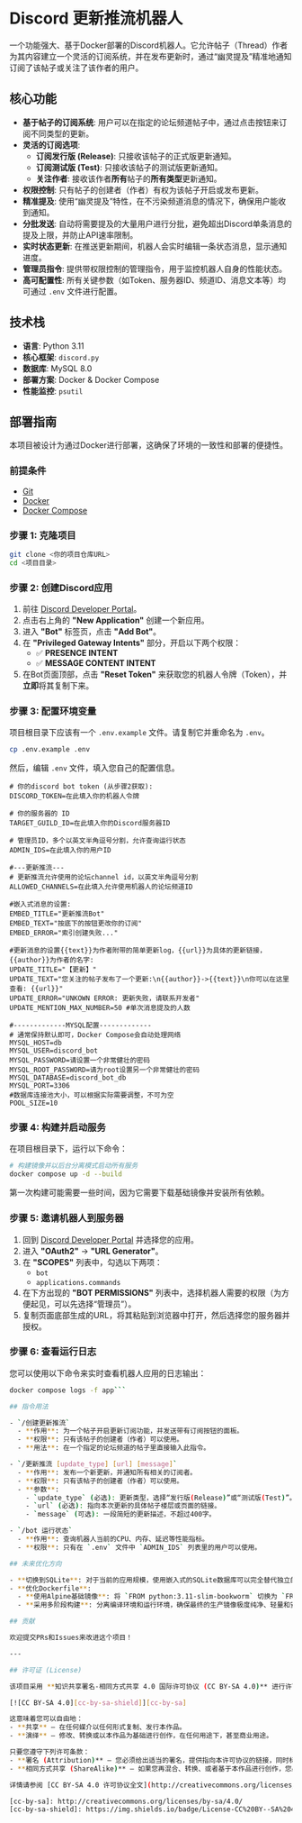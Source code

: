 # Discord 更新推流机器人

一个功能强大、基于Docker部署的Discord机器人。它允许帖子（Thread）作者为其内容建立一个灵活的订阅系统，并在发布更新时，通过“幽灵提及”精准地通知订阅了该帖子或关注了该作者的用户。

## 核心功能

- **基于帖子的订阅系统**: 用户可以在指定的论坛频道帖子中，通过点击按钮来订阅不同类型的更新。
- **灵活的订阅选项**:
  - **订阅发行版 (Release)**: 只接收该帖子的正式版更新通知。
  - **订阅测试版 (Test)**: 只接收该帖子的测试版更新通知。
  - **关注作者**: 接收该作者**所有**帖子的**所有类型**更新通知。
- **权限控制**: 只有帖子的创建者（作者）有权为该帖子开启或发布更新。
- **精准提及**: 使用“幽灵提及”特性，在不污染频道消息的情况下，确保用户能收到通知。
- **分批发送**: 自动将需要提及的大量用户进行分批，避免超出Discord单条消息的提及上限，并防止API速率限制。
- **实时状态更新**: 在推送更新期间，机器人会实时编辑一条状态消息，显示通知进度。
- **管理员指令**: 提供带权限控制的管理指令，用于监控机器人自身的性能状态。
- **高可配置性**: 所有关键参数（如Token、服务器ID、频道ID、消息文本等）均可通过 `.env` 文件进行配置。

## 技术栈

- **语言**: Python 3.11
- **核心框架**: `discord.py`
- **数据库**: MySQL 8.0
- **部署方案**: Docker & Docker Compose
- **性能监控**: `psutil`

## 部署指南

本项目被设计为通过Docker进行部署，这确保了环境的一致性和部署的便捷性。

### 前提条件

- [Git](https://git-scm.com/)
- [Docker](https://www.docker.com/products/docker-desktop/)
- [Docker Compose](https://docs.docker.com/compose/install/)

### 步骤 1: 克隆项目

```bash
git clone <你的项目仓库URL>
cd <项目目录>
```

### 步骤 2: 创建Discord应用

1.  前往 [Discord Developer Portal](https://discord.com/developers/applications)。
2.  点击右上角的 **"New Application"** 创建一个新应用。
3.  进入 **"Bot"** 标签页，点击 **"Add Bot"**。
4.  在 **"Privileged Gateway Intents"** 部分，开启以下两个权限：
    - ✅ **PRESENCE INTENT**
    - ✅ **MESSAGE CONTENT INTENT**
5.  在Bot页面顶部，点击 **"Reset Token"** 来获取您的机器人令牌（Token），并**立即**将其复制下来。

### 步骤 3: 配置环境变量

项目根目录下应该有一个 `.env.example` 文件。请复制它并重命名为 `.env`。

```bash
cp .env.example .env
```

然后，编辑 `.env` 文件，填入您自己的配置信息。

```dotenv
# 你的discord bot token (从步骤2获取):
DISCORD_TOKEN=在此填入你的机器人令牌

# 你的服务器的 ID
TARGET_GUILD_ID=在此填入你的Discord服务器ID

# 管理员ID，多个以英文半角逗号分割，允许查询运行状态
ADMIN_IDS=在此填入你的用户ID

#---更新推流---
# 更新推流允许使用的论坛channel id，以英文半角逗号分割
ALLOWED_CHANNELS=在此填入允许使用机器人的论坛频道ID

#嵌入式消息的设置:
EMBED_TITLE="更新推流Bot"
EMBED_TEXT="按底下的按钮更改你的订阅"
EMBED_ERROR="索引创建失败..."

#更新消息的设置{{text}}为作者附带的简单更新log，{{url}}为具体的更新链接，{{author}}为作者的名字:
UPDATE_TITLE="【更新】"
UPDATE_TEXT="您关注的帖子发布了一个更新:\n{{author}}->{{text}}\n你可以在这里查看: {{url}}"
UPDATE_ERROR="UNKOWN ERROR: 更新失败，请联系开发者"
UPDATE_MENTION_MAX_NUMBER=50 #单次消息提及的人数

#-------------MYSQL配置-------------
# 通常保持默认即可，Docker Compose会自动处理网络
MYSQL_HOST=db
MYSQL_USER=discord_bot
MYSQL_PASSWORD=请设置一个非常健壮的密码
MYSQL_ROOT_PASSWORD=请为root设置另一个非常健壮的密码
MYSQL_DATABASE=discord_bot_db
MYSQL_PORT=3306
#数据库连接池大小，可以根据实际需要调整，不可为空
POOL_SIZE=10
```

### 步骤 4: 构建并启动服务

在项目根目录下，运行以下命令：

```bash
# 构建镜像并以后台分离模式启动所有服务
docker compose up -d --build
```

第一次构建可能需要一些时间，因为它需要下载基础镜像并安装所有依赖。

### 步骤 5: 邀请机器人到服务器

1.  回到 [Discord Developer Portal](https://discord.com/developers/applications) 并选择您的应用。
2.  进入 **"OAuth2"** -> **"URL Generator"**。
3.  在 **"SCOPES"** 列表中，勾选以下两项：
    - `bot`
    - `applications.commands`
4.  在下方出现的 **"BOT PERMISSIONS"** 列表中，选择机器人需要的权限（为方便起见，可以先选择“管理员”）。
5.  复制页面底部生成的URL，将其粘贴到浏览器中打开，然后选择您的服务器并授权。

### 步骤 6: 查看运行日志

您可以使用以下命令来实时查看机器人应用的日志输出：

```bash
docker compose logs -f app```

## 指令用法

- `/创建更新推流`
  - **作用**: 为一个帖子开启更新订阅功能，并发送带有订阅按钮的面板。
  - **权限**: 只有该帖子的创建者（作者）可以使用。
  - **用法**: 在一个指定的论坛频道的帖子里直接输入此指令。

- `/更新推流 [update_type] [url] [message]`
  - **作用**: 发布一个新更新，并通知所有相关的订阅者。
  - **权限**: 只有该帖子的创建者（作者）可以使用。
  - **参数**:
    - `update_type` (必选): 更新类型，选择“发行版(Release)”或“测试版(Test)”。
    - `url` (必选): 指向本次更新的具体帖子楼层或页面的链接。
    - `message` (可选): 一段简短的更新描述，不超过400字。

- `/bot 运行状态`
  - **作用**: 查询机器人当前的CPU、内存、延迟等性能指标。
  - **权限**: 只有在 `.env` 文件中 `ADMIN_IDS` 列表里的用户可以使用。

## 未来优化方向

- **切换到SQLite**: 对于当前的应用规模，使用嵌入式的SQLite数据库可以完全替代独立的MySQL容器，从而**大幅降低内存占用**（可节省约400MB），并简化部署。
- **优化Dockerfile**:
  - **使用Alpine基础镜像**: 将 `FROM python:3.11-slim-bookworm` 切换为 `FROM python:3.11-alpine` 可以显著减小镜像体积和基础内存占用。
  - **采用多阶段构建**: 分离编译环境和运行环境，确保最终的生产镜像极度纯净、轻量和安全。

## 贡献

欢迎提交PRs和Issues来改进这个项目！

---

## 许可证 (License)

该项目采用 **知识共享署名-相同方式共享 4.0 国际许可协议 (CC BY-SA 4.0)** 进行许可。

[![CC BY-SA 4.0][cc-by-sa-shield]][cc-by-sa]

这意味着您可以自由地：
- **共享** — 在任何媒介以任何形式复制、发行本作品。
- **演绎** — 修改、转换或以本作品为基础进行创作，在任何用途下，甚至商业用途。

只要您遵守下列许可条款：
- **署名 (Attribution)** — 您必须给出适当的署名，提供指向本许可协议的链接，同时标明是否对原始作品作了修改。
- **相同方式共享 (ShareAlike)** — 如果您再混合、转换、或者基于本作品进行创作，您必须基于与原先许可协议相同的许可协议分发您的贡献。

详情请参阅 [CC BY-SA 4.0 许可协议全文](http://creativecommons.org/licenses/by-sa/4.0/)。

[cc-by-sa]: http://creativecommons.org/licenses/by-sa/4.0/
[cc-by-sa-shield]: https://img.shields.io/badge/License-CC%20BY--SA%204.0-lightgrey.svg
